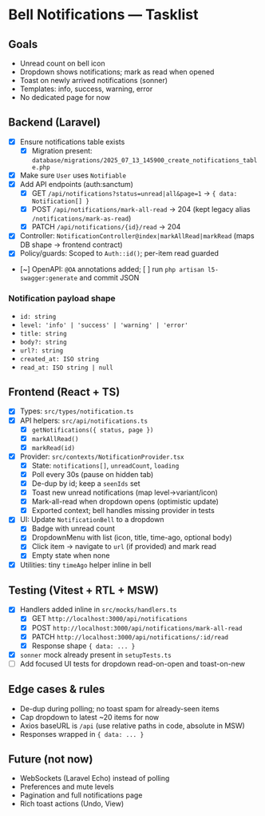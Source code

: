 # Bell Notifications — Tasklist

## Goals
- Unread count on bell icon
- Dropdown shows notifications; mark as read when opened
- Toast on newly arrived notifications (sonner)
- Templates: info, success, warning, error
- No dedicated page for now

## Backend (Laravel)
- [x] Ensure notifications table exists
  - [x] Migration present: `database/migrations/2025_07_13_145900_create_notifications_table.php`
- [x] Make sure `User` uses `Notifiable`
- [x] Add API endpoints (auth:sanctum)
  - [x] GET `/api/notifications?status=unread|all&page=1` → `{ data: Notification[] }`
  - [x] POST `/api/notifications/mark-all-read` → 204 (kept legacy alias `/notifications/mark-as-read`)
  - [x] PATCH `/api/notifications/{id}/read` → 204
- [x] Controller: `NotificationController@index|markAllRead|markRead` (maps DB shape → frontend contract)
- [x] Policy/guards: Scoped to `Auth::id()`; per-item read guarded
- [~] OpenAPI: `@OA` annotations added; [ ] run `php artisan l5-swagger:generate` and commit JSON

### Notification payload shape
- `id: string`
- `level: 'info' | 'success' | 'warning' | 'error'`
- `title: string`
- `body?: string`
- `url?: string`
- `created_at: ISO string`
- `read_at: ISO string | null`

## Frontend (React + TS)
- [x] Types: `src/types/notification.ts`
- [x] API helpers: `src/api/notifications.ts`
  - [x] `getNotifications({ status, page })`
  - [x] `markAllRead()`
  - [x] `markRead(id)`
- [x] Provider: `src/contexts/NotificationProvider.tsx`
  - [x] State: `notifications[]`, `unreadCount`, `loading`
  - [x] Poll every 30s (pause on hidden tab)
  - [x] De-dup by id; keep a `seenIds` set
  - [x] Toast new unread notifications (map level→variant/icon)
  - [x] Mark-all-read when dropdown opens (optimistic update)
  - [x] Exported context; bell handles missing provider in tests
- [x] UI: Update `NotificationBell` to a dropdown
  - [x] Badge with unread count
  - [x] DropdownMenu with list (icon, title, time-ago, optional body)
  - [x] Click item → navigate to `url` (if provided) and mark read
  - [x] Empty state when none
- [x] Utilities: tiny `timeAgo` helper inline in bell

## Testing (Vitest + RTL + MSW)
- [x] Handlers added inline in `src/mocks/handlers.ts`
  - [x] GET `http://localhost:3000/api/notifications`
  - [x] POST `http://localhost:3000/api/notifications/mark-all-read`
  - [x] PATCH `http://localhost:3000/api/notifications/:id/read`
  - [x] Response shape `{ data: ... }`
- [x] `sonner` mock already present in `setupTests.ts`
- [ ] Add focused UI tests for dropdown read-on-open and toast-on-new

## Edge cases & rules
- De-dup during polling; no toast spam for already-seen items
- Cap dropdown to latest ~20 items for now
- Axios baseURL is `/api` (use relative paths in code, absolute in MSW)
- Responses wrapped in `{ data: ... }`

## Future (not now)
- WebSockets (Laravel Echo) instead of polling
- Preferences and mute levels
- Pagination and full notifications page
- Rich toast actions (Undo, View)
